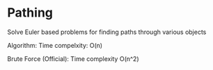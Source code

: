 # Pathing
Solve Euler based problems for finding paths through various objects

Algorithm:
  Time compelxity: O(n)
  
Brute Force (Official):
  Time complexity O(n^2)
